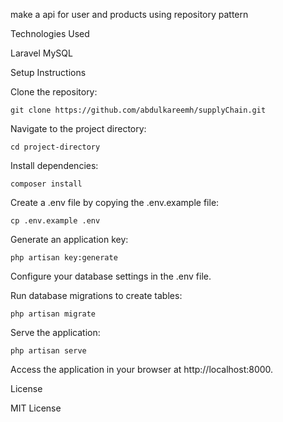 make a api for user and products using repository pattern

Technologies Used

Laravel
MySQL

Setup Instructions

Clone the repository:

    git clone https://github.com/abdulkareemh/supplyChain.git

Navigate to the project directory:

    cd project-directory

Install dependencies:

    composer install

Create a .env file by copying the .env.example file:

    cp .env.example .env

Generate an application key:

    php artisan key:generate

Configure your database settings in the .env file.

Run database migrations to create tables:

    php artisan migrate 

Serve the application:

    php artisan serve

Access the application in your browser at http://localhost:8000.



License

MIT License

